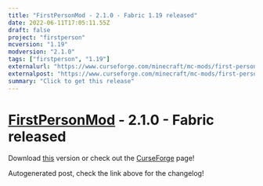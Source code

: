 ```yaml
---
title: "FirstPersonMod - 2.1.0 - Fabric 1.19 released"
date: 2022-06-11T17:05:11.55Z
draft: false
project: "firstperson"
mcversion: "1.19"
modversion: "2.1.0"
tags: ["firstperson", "1.19"]
externalurl: "https://www.curseforge.com/minecraft/mc-mods/first-person-model/files/3827884"
externalpost: "https://www.curseforge.com/minecraft/mc-mods/first-person-model/files/3827884"
summary: "Click to get this release"
---
```

# [FirstPersonMod](/project/firstperson) - 2.1.0 - Fabric released
Download [this](https://www.curseforge.com/minecraft/mc-mods/first-person-model/files/3827884) version or check out the [CurseForge](https://www.curseforge.com/minecraft/mc-mods/first-person-model) page!

Autogenerated post, check the link above for the changelog!
